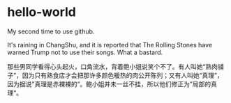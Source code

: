 # hello-world
My second time to use github.

It's raining in ChangShu, and it is reported that The Rolling Stones have warned Trump not to use their songs.
What a bastard.

那些男同学看得心头起火，口角流水，背着鲍小姐说笑个不了。有人叫她“熟肉铺子”，因为只有熟食店才会把那许多颜色暖热的肉公开陈列；又有人叫她“真理”，因为据说”真理是赤裸裸的“。鲍小姐并未一丝不挂，所以他们修正为”局部的真理“。
